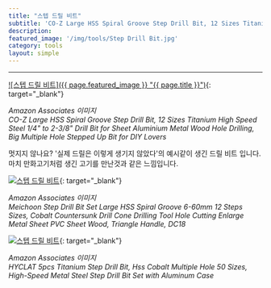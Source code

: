 ```yaml
---
title: "스텝 드릴 비트"
subtitle: 'CO-Z Large HSS Spiral Groove Step Drill Bit, 12 Sizes Titanium High Speed Steel 1/4" to 2-3/8"'
description:
featured_image: '/img/tools/Step Drill Bit.jpg'
category: tools
layout: simple
---
```


***

[![스텝 드릴 비트]({{ page.featured_image }} "{{ page.title }}")](https://amzn.to/3p2ViCN){: target="_blank"}

*Amazon Associates 이미지*<br>
*CO-Z Large HSS Spiral Groove Step Drill Bit, 12 Sizes Titanium High Speed Steel 1/4" to 2-3/8" Drill Bit for Sheet Aluminium Metal Wood Hole Drilling, Big Multiple Hole Stepped Up Bit for DIY Lovers*

멋지지 않나요? '실제 드릴은 이렇게 생기지 않았다'의 예시같이 생긴 드릴 비트 입니다. 마치 만화고기처럼 생긴 고기를 만난것과 같은 느낌입니다.

[![스텝 드릴 비트](//ws-na.amazon-adsystem.com/widgets/q?_encoding=UTF8&ASIN=B07QXXTHWJ&Format=_SL500_&ID=AsinImage&MarketPlace=US&ServiceVersion=20070822&WS=1&tag=mobilea068c33-20&language=en_US "스텝 드릴 비트")](https://amzn.to/3vuTFAd){: target="_blank"}

*Amazon Associates 이미지*<br>
*Meichoon Step Drill Bit Set Large HSS Spiral Groove 6-60mm 12 Steps Sizes, Cobalt Countersunk Drill Cone Drilling Tool Hole Cutting Enlarge Metal Sheet PVC Sheet Wood, Triangle Handle, DC18*

[![스텝 드릴 비트](//ws-na.amazon-adsystem.com/widgets/q?_encoding=UTF8&ASIN=B01KHPPHYQ&Format=_SL500_&ID=AsinImage&MarketPlace=US&ServiceVersion=20070822&WS=1&tag=mobilea068c33-20&language=en_US "스텝 드릴 비트")](https://amzn.to/3vBTe7k){: target="_blank"}

*Amazon Associates 이미지*<br>
*HYCLAT 5pcs Titanium Step Drill Bit, Hss Cobalt Multiple Hole 50 Sizes, High-Speed Metal Steel Step Drill Bit Set with Aluminum Case*

